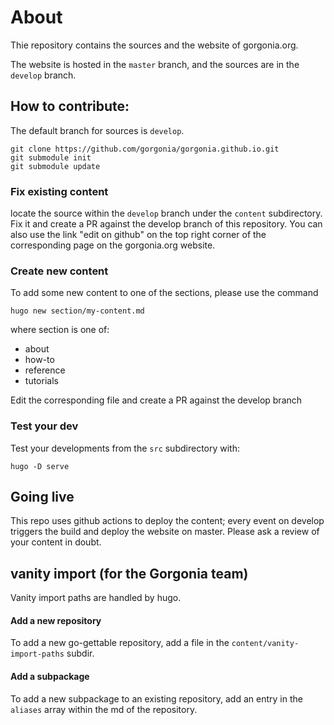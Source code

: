 # About

Thie repository contains the sources and the website of gorgonia.org.

The website is hosted in the `master` branch, and the sources are in the `develop` branch.

## How to contribute:

The default branch for sources is `develop`.

```
git clone https://github.com/gorgonia/gorgonia.github.io.git
git submodule init
git submodule update
```

### Fix existing content

locate the source within the `develop` branch under the `content` subdirectory.
Fix it and create a PR against the develop branch of this repository.
You can also use the link "edit on github" on the top right corner of the corresponding page on the gorgonia.org website.

### Create new content

To add some new content to one of the sections, please use the command

`hugo new section/my-content.md`

where section is one of:

* about
* how-to
* reference
* tutorials

Edit the corresponding file and create a PR against the develop branch

### Test your dev

Test your developments from the `src` subdirectory with:

```
hugo -D serve
```

## Going live

This repo uses github actions to deploy the content; every event on develop triggers the build and deploy the website
on master. Please ask a review of your content in doubt.


## vanity import (for the Gorgonia team)

Vanity import paths are handled by hugo.

#### Add a new repository

To add a new go-gettable repository, add a file in the `content/vanity-import-paths` subdir.

#### Add a subpackage

To add a new subpackage to an existing repository, add an entry in the `aliases` array within the md of the repository.
